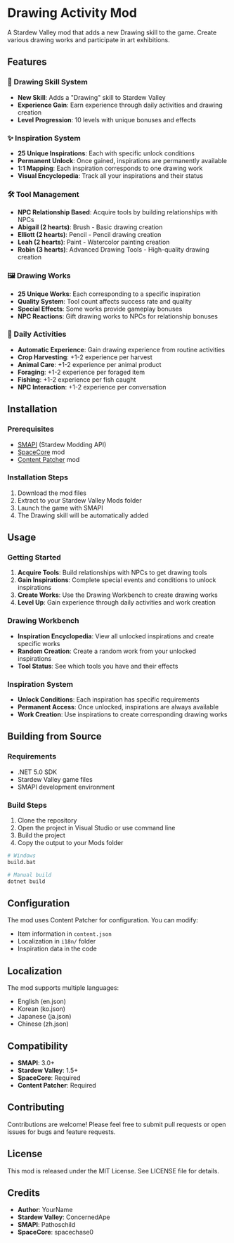 # Drawing Activity Mod

A Stardew Valley mod that adds a new Drawing skill to the game. Create various drawing works and participate in art exhibitions.

## Features

### 🎨 Drawing Skill System
- **New Skill**: Adds a "Drawing" skill to Stardew Valley
- **Experience Gain**: Earn experience through daily activities and drawing creation
- **Level Progression**: 10 levels with unique bonuses and effects

### ✨ Inspiration System
- **25 Unique Inspirations**: Each with specific unlock conditions
- **Permanent Unlock**: Once gained, inspirations are permanently available
- **1:1 Mapping**: Each inspiration corresponds to one drawing work
- **Visual Encyclopedia**: Track all your inspirations and their status

### 🛠️ Tool Management
- **NPC Relationship Based**: Acquire tools by building relationships with NPCs
- **Abigail (2 hearts)**: Brush - Basic drawing creation
- **Elliott (2 hearts)**: Pencil - Pencil drawing creation
- **Leah (2 hearts)**: Paint - Watercolor painting creation
- **Robin (3 hearts)**: Advanced Drawing Tools - High-quality drawing creation

### 🖼️ Drawing Works
- **25 Unique Works**: Each corresponding to a specific inspiration
- **Quality System**: Tool count affects success rate and quality
- **Special Effects**: Some works provide gameplay bonuses
- **NPC Reactions**: Gift drawing works to NPCs for relationship bonuses

### 🎯 Daily Activities
- **Automatic Experience**: Gain drawing experience from routine activities
- **Crop Harvesting**: +1-2 experience per harvest
- **Animal Care**: +1-2 experience per animal product
- **Foraging**: +1-2 experience per foraged item
- **Fishing**: +1-2 experience per fish caught
- **NPC Interaction**: +1-2 experience per conversation

## Installation

### Prerequisites
- [SMAPI](https://smapi.io/) (Stardew Modding API)
- [SpaceCore](https://www.nexusmods.com/stardewvalley/mods/1348) mod
- [Content Patcher](https://www.nexusmods.com/stardewvalley/mods/1915) mod

### Installation Steps
1. Download the mod files
2. Extract to your Stardew Valley Mods folder
3. Launch the game with SMAPI
4. The Drawing skill will be automatically added

## Usage

### Getting Started
1. **Acquire Tools**: Build relationships with NPCs to get drawing tools
2. **Gain Inspirations**: Complete special events and conditions to unlock inspirations
3. **Create Works**: Use the Drawing Workbench to create drawing works
4. **Level Up**: Gain experience through daily activities and work creation

### Drawing Workbench
- **Inspiration Encyclopedia**: View all unlocked inspirations and create specific works
- **Random Creation**: Create a random work from your unlocked inspirations
- **Tool Status**: See which tools you have and their effects

### Inspiration System
- **Unlock Conditions**: Each inspiration has specific requirements
- **Permanent Access**: Once unlocked, inspirations are always available
- **Work Creation**: Use inspirations to create corresponding drawing works

## Building from Source

### Requirements
- .NET 5.0 SDK
- Stardew Valley game files
- SMAPI development environment

### Build Steps
1. Clone the repository
2. Open the project in Visual Studio or use command line
3. Build the project
4. Copy the output to your Mods folder

```bash
# Windows
build.bat

# Manual build
dotnet build
```

## Configuration

The mod uses Content Patcher for configuration. You can modify:
- Item information in `content.json`
- Localization in `i18n/` folder
- Inspiration data in the code

## Localization

The mod supports multiple languages:
- English (en.json)
- Korean (ko.json)
- Japanese (ja.json)
- Chinese (zh.json)

## Compatibility

- **SMAPI**: 3.0+
- **Stardew Valley**: 1.5+
- **SpaceCore**: Required
- **Content Patcher**: Required

## Contributing

Contributions are welcome! Please feel free to submit pull requests or open issues for bugs and feature requests.

## License

This mod is released under the MIT License. See LICENSE file for details.

## Credits

- **Author**: YourName
- **Stardew Valley**: ConcernedApe
- **SMAPI**: Pathoschild
- **SpaceCore**: spacechase0